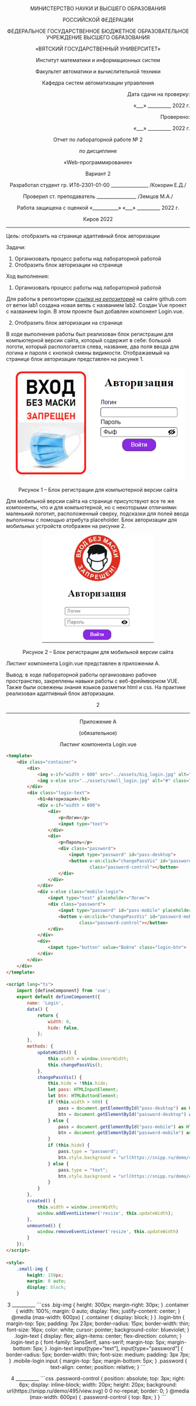 <p align = center>МИНИСТЕРСТВО НАУКИ И ВЫСШЕГО ОБРАЗОВАНИЯ

<p align = center>РОССИЙСКОЙ ФЕДЕРАЦИИ

<p align = center>ФЕДЕРАЛЬНОЕ ГОСУДАРСТВЕННОЕ БЮДЖЕТНОЕ ОБРАЗОВАТЕЛЬНОЕ УЧРЕЖДЕНИЕ ВЫСШЕГО ОБРАЗОВАНИЯ

<p align = center>«ВЯТСКИЙ ГОСУДАРСТВЕННЫЙ УНИВЕРСИТЕТ»

<p align = center>Институт математики и информационных систем

<p align = center>Факультет автоматики и вычислительной техники

<p align = center>Кафедра систем автоматизации управления

<p align = right>Дата сдачи на проверку:

<p align = right>«___» __________ 2022 г.

<p align = right>Проверено:

<p align = right>«___» __________ 2022 г.

<p align = center>Отчет по лабораторной работе № 2

<p align = center>по дисциплине

<p align = center>«Web-программирование»

<p align = center>Вариант 2




<p align = center>Разработал студент гр. ИТб-2301-01-00 ________________ /Кокорин Е.Д./

<p align = center>Проверил ст. преподаватель _________________ /Земцов М.А./

<p align = center>Работа защищена с оценкой «___________» «___» __________ 2022 г.



<p align = center>Киров 2022

__________
Цель:  отобразить на странице адаптивный блок авторизации

Задачи:

1. Организовать процесс работы над лабораторной работой
1. Отобразить блок авторизации на странице

Ход выполнения:

1. Организовать процесс работы над лабораторной работой

Для работы в репозитории *[ссылка на репозиторий](https://github.com/Danperad/WEB)* на сайте github.com от ветки lab1 создана новая ветвь с названием lab2. Cоздан Vue проект c названием login. В этом проекте был добавлен компонент Login.vue.

2. Отобразить блок авторизации на странице

В ходе выполнения работы был реализован блок регистрации для компьютерной версии сайта, который содержит в себе: большой логоти, который распологается слева, название, два поля ввода для логина и пароля с кнопкой смены видимости. Отображаемый на странице блок авторизации представлен на рисунке 1.

<p align=center><img src="./Img/Lab2PC.png" alt="img-pc"></p>

<p align = center>Рисунок 1 – Блок регистрации для компьютерной версии сайта

Для мобильной версии сайта на странице присутствуют все те же компоненты, что и для компьютерной, но с некоторыми отличиями: маленький логотип, расположенный сверху, подсказки для полей ввода выполнены с помощью атрибута placeholder. Блок авторизации для мобильных устройств отображен на рисунке 2.


<p align=center><img src="./Img/Lab2Mobile.png" alt="img-mobil"></p>

<p align = center>Рисунок 2 – Блок регистрации для мобильной версии сайта

Листинг компонента Login.vue представлен в приложении А.

Вывод: в ходе лабораторной работы организовано рабочее пространство, закреплены навыки работы с веб-фреймворком VUE. Также были освежены знания языков разметки html и css. На практике реализован адаптивный блок авторизации.

<p align = center>2

__________

<p align = center>Приложение А

<p align = center>(обязательное) 

<p align = center>Листинг компонента Login.vue

```html
<template>
    <div class="container">
        <div>
            <img v-if="width > 600" src="../assets/big_login.jpg" alt="#" class="big-img">
            <img v-else src="../assets/small_login.jpg" alt="#" class="small-img">
        </div>
        <div class="login-text">
            <h1>Авторизация</h1>
            <div v-if="width > 600">
                <div>
                    <p>Логин</p>
                    <input type="text">
                </div>
                <div>
                    <p>Пароль</p>
                    <div class="password">
                        <input type="password" id="pass-desktop">
                        <button v-on:click="changePassVis" id="password-desktop"
                                class="password-control"></button>
                    </div>
                </div>
            </div>
            <div v-else class="mobile-login">
                <input type="text" placeholder="Логин">
                <div class="password">
                    <input type="password" id="pass-mobile" placeholder="Пароль">
                    <button v-on:click="changePassVis" id="password-mobile"
                            class="password-control"></button>
                </div>
            </div>
            <div>
                <input type="button" value="Войти" class="login-btn">
            </div>
        </div>
    </div>
</template>

<script lang="ts">
    import {defineComponent} from 'vue';
    export default defineComponent({
        name: 'Login',
        data() {
            return {
                width: 0,
                hide: false,
            };
        },
        methods: {
            updateWidth() {
                this.width = window.innerWidth;
                this.changePassVis();
            },
            changePassVis() {
                this.hide = !this.hide;
                let pass: HTMLInputElement;
                let btn: HTMLButtonElement;
                if (this.width > 600) {
                    pass = document.getElementById("pass-desktop") as HTMLInputElement;
                    btn = document.getElementById("password-desktop") as HTMLButtonElement;
                } else {
                    pass = document.getElementById("pass-mobile") as HTMLInputElement;
                    btn = document.getElementById("password-mobile") as HTMLButtonElement;
                }
                if (this.hide) {
                    pass.type = "password";
                    btn.style.background = "url(https://snipp.ru/demo/495/view.svg) 0 0 no-repeat";
                } else {
                    pass.type = "text";
                    btn.style.background = "url(https://snipp.ru/demo/495/no-view.svg) 0 0 no-repeat";
                }
            }
        },
        created() {
            this.width = window.innerWidth;
            window.addEventListener('resize', this.updateWidth);
        },
        unmounted() {
            window.removeEventListener('resize', this.updateWidth)
        }
    });
</script>

<style>
    .small-img {
        height: 150px;
        margin: 0 auto;
        display: block;
    }
```

<p align = center>3
__________
```css
.big-img {
  height: 300px;
  margin-right: 30px;
}
.container {
  width: 100%;
  margin: 0 auto;
  display: flex;
  justify-content: center;
}
@media (max-width: 600px) {
  .container {
    display: block;
  }
}
.login-btn {
  margin-top: 5px;
  padding: 7px 23px;
  border-radius: 15px;
  border-width: thin;
  font-size: 16px;
  color: white;
  cursor: pointer;
  background-color: blueviolet;
}
.login-text {
  display: flex;
  align-items: center;
  flex-direction: column;
}
.login-text p {
  font-family: SansSerif, sans-serif;
  margin-top: 5px;
  margin-bottom: 5px;
}
.login-text input[type="text"], input[type="password"] {
  border-radius: 5px;
  border-width: thin;
  font-size: medium;
  padding: 3px 7px;
}
.mobile-login input {
  margin-top: 5px;
  margin-bottom: 5px;
}
.password {
  text-align: center;
  position: relative;
}
```
<p align = center>4
__________
```css
.password-control {
  position: absolute;
  top: 3px;
  right: 6px;
  display: inline-block;
  width: 20px;
  height: 20px;
  background: url(https://snipp.ru/demo/495/view.svg) 0 0 no-repeat;
  border: 0;
}
@media (max-width: 600px) {
  .password-control {
    top: 8px;
  }
}
</style>
```